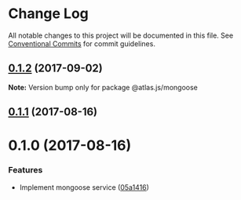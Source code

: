 # Change Log

All notable changes to this project will be documented in this file.
See [Conventional Commits](https://conventionalcommits.org) for commit guidelines.

<a name="0.1.2"></a>
## [0.1.2](https://github.com/strvcom/atlas.js/compare/@atlas.js/mongoose@0.1.1...@atlas.js/mongoose@0.1.2) (2017-09-02)




**Note:** Version bump only for package @atlas.js/mongoose

<a name="0.1.1"></a>
## [0.1.1](https://github.com/strvcom/atlas.js/compare/@atlas.js/mongoose@0.1.0...@atlas.js/mongoose@0.1.1) (2017-08-16)




<a name="0.1.0"></a>
# 0.1.0 (2017-08-16)


### Features

* Implement mongoose service ([05a1416](https://github.com/strvcom/atlas.js/commit/05a1416))
